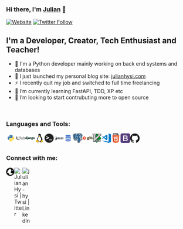 ### Hi there, I'm [Julian][website] 👋

[![Website](https://img.shields.io/website?label=julianhysi.com&style=for-the-badge&url=https%3A%2F%2Fjulianhysi.com)](https://julianhysi.com)
[![Twitter Follow](https://img.shields.io/twitter/follow/JulianHysi?color=1DA1F2&logo=twitter&style=for-the-badge)](https://twitter.com/intent/follow?original_referer=https%3A%2F%2Fgithub.com%2FJulianHysi&screen_name=JulianHysi)


## I'm a Developer, Creator, Tech Enthusiast and Teacher!

- 🐍 I'm a Python developer mainly working on back end systems and databases
- 🔭 I just launched my personal blog site: [julianhysi.com](https://www.julianysi.com)
- ⚡  I recently quit my job and switched to full time freelancing
- 🌱 I’m currently learning FastAPI, TDD, XP etc
- 👯 I’m looking to start contrubuting more to open source

<br />

### Languages and Tools:

<img align="left" alt="Python" width="26px" src="https://raw.githubusercontent.com/github/explore/80688e429a7d4ef2fca1e82350fe8e3517d3494d/topics/python/python.png" />
<img align="left" alt="Flask" width="26px" src="https://raw.githubusercontent.com/github/explore/80688e429a7d4ef2fca1e82350fe8e3517d3494d/topics/flask/flask.png" />
<img align="left" alt="Django" width="26px" src="https://raw.githubusercontent.com/github/explore/80688e429a7d4ef2fca1e82350fe8e3517d3494d/topics/django/django.png" />
<img align="left" alt="Linux" width="26px" src="https://raw.githubusercontent.com/github/explore/80688e429a7d4ef2fca1e82350fe8e3517d3494d/topics/linux/linux.png" />
<img align="left" alt="Terminal" width="26px" src="https://raw.githubusercontent.com/github/explore/80688e429a7d4ef2fca1e82350fe8e3517d3494d/topics/terminal/terminal.png" />
<img align="left" alt="Bash" width="26px" src="https://raw.githubusercontent.com/github/explore/80688e429a7d4ef2fca1e82350fe8e3517d3494d/topics/bash/bash.png" />
<img align="left" alt="SQL" width="26px" src="https://raw.githubusercontent.com/github/explore/80688e429a7d4ef2fca1e82350fe8e3517d3494d/topics/sql/sql.png" />
<img align="left" alt="PostgreSQL" width="26px" src="https://raw.githubusercontent.com/github/explore/80688e429a7d4ef2fca1e82350fe8e3517d3494d/topics/postgresql/postgresql.png" />
<img align="left" alt="Git" width="26px" src="https://raw.githubusercontent.com/github/explore/80688e429a7d4ef2fca1e82350fe8e3517d3494d/topics/git/git.png" />
<img align="left" alt="Vim" width="26px" src="https://raw.githubusercontent.com/github/explore/361e2821e2dea67711cde99c9c40ed357061cf27/topics/vim/vim.png" />
<img align="left" alt="Visual Studio Code" width="26px" src="https://raw.githubusercontent.com/github/explore/80688e429a7d4ef2fca1e82350fe8e3517d3494d/topics/visual-studio-code/visual-studio-code.png" />
<img align="left" alt="HTML5" width="26px" src="https://raw.githubusercontent.com/github/explore/80688e429a7d4ef2fca1e82350fe8e3517d3494d/topics/html/html.png" />
<img align="left" alt="Boostrap" width="26px" src="https://raw.githubusercontent.com/github/explore/80688e429a7d4ef2fca1e82350fe8e3517d3494d/topics/bootstrap/bootstrap.png" />
<img align="left" alt="GitHub" width="26px" src="https://raw.githubusercontent.com/github/explore/78df643247d429f6cc873026c0622819ad797942/topics/github/github.png" />

<br />
<br />

### Connect with me:

[<img align="left" alt="julianhysi.com" width="22px" src="https://raw.githubusercontent.com/iconic/open-iconic/master/svg/globe.svg" />][website]
[<img align="left" alt="JulianHysi | Twitter" width="22px" src="https://cdn.jsdelivr.net/npm/simple-icons@v3/icons/twitter.svg" />][twitter]
[<img align="left" alt="julian-hysi | LinkedIn" width="22px" src="https://cdn.jsdelivr.net/npm/simple-icons@v3/icons/linkedin.svg" />][linkedin]

<br />


[website]: https://julianhysi.com
[twitter]: https://twitter.com/JulianHysi
[linkedin]: https://linkedin.com/in/julian-hysi